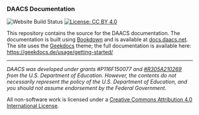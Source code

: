 ### DAACS Documentation


![Website Build Status](https://github.com/DAACS/documentation/actions/workflows/blogdown.yaml/badge.svg)
[![License: CC BY 4.0](https://img.shields.io/badge/License-CC_BY_4.0-lightgrey.svg)](https://creativecommons.org/licenses/by/4.0/)

This repository contains the source for the DAACS documentation. The documentation is built using [Bookdown](https://bookdown.org/yihui/bookdown/) and is available at [docs.daacs.net](https://docs.daacs.net). The site uses the [Geekdocs](https://geekdocs.de) theme; the full documentation is available here: https://geekdocs.de/usage/getting-started/



________________________________________________________________________________

*DAACS was developed under grants #P116F150077 and [#R305A210269](https://ies.ed.gov/funding/grantsearch/details.asp?ID=4549) from the U.S. Department of Education. However, the contents do not necessarily represent the policy of the U.S. Department of Education, and you should not assume endorsement by the Federal Government.*

All non-software work is licensed under a [Creative Commons Attribution 4.0 International License](http://creativecommons.org/licenses/by/4.0/).
